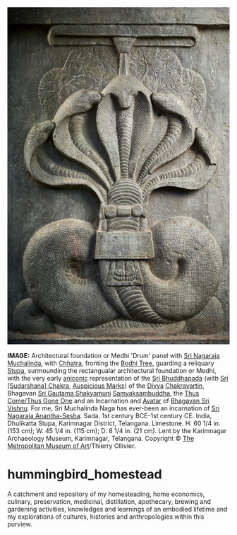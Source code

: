<a href="assets/images/drum_panel_with_nagaraja_muchalinda_sada_1st_century_bce-1st_century_ce.india_dhulikatta_stupa_karimnagar_district_telanga.jpg">
  <img
    src="assets/images/drum_panel_with_nagaraja_muchalinda_sada_1st_century_bce-1st_century_ce.india_dhulikatta_stupa_karimnagar_district_telanga.jpg"
    alt="Drum Panel with Nagaraja Muchalinda"
    style="max-width: 100%; height: auto;"
  />
</a>

**IMAGE:** Architectural foundation or Medhi 'Drum' panel with [Sri Nagaraja Muchalinda](https://en.wikipedia.org/wiki/Mucilinda), with [Chhatra](https://en.wikipedia.org/wiki/Chatra_(umbrella)), fronting the [Bodhi Tree](https://en.wikipedia.org/wiki/Bodhi_tree), guarding a reliquary [Stupa](https://en.wikipedia.org/wiki/Stupa), surmounding the rectangualar architectural foundation or Medhi, with the very early [aniconic](https://en.wikipedia.org/wiki/Aniconism) representation of the [Sri Bhuddhapada](https://en.wikipedia.org/wiki/Buddha_footprint) (with [Sri \[Sudarshana\] Chakra](https://en.wikipedia.org/wiki/Sudarshana_Chakra), [Auspicious Marks](https://en.wikipedia.org/wiki/Physical_characteristics_of_the_Buddha)) of the [Divya](https://en.wiktionary.org/wiki/%E0%A4%A6%E0%A4%BF%E0%A4%B5%E0%A5%8D%E0%A4%AF#Sanskrit) [Chakravartin](https://en.wikipedia.org/wiki/Chakravarti_(Sanskrit_term)), Bhagavan [Sri Gautama Shakyamuni](https://en.wikipedia.org/wiki/The_Buddha) [Samyaksambuddha](https://en.wikipedia.org/wiki/Buddhahood), the [Thus Come/Thus Gone One](https://en.wikipedia.org/wiki/Tath%C4%81gata) and an Incarnation and [Avatar](https://en.wikipedia.org/wiki/Avatar) of [Bhagavan Sri Vishnu](https://en.wikipedia.org/wiki/Vishnu). For me, Sri Muchalinda Naga has ever-been an incarnation of [Sri Nagaraja Anantha-Sesha](https://en.wikipedia.org/wiki/Shesha). Sada. 1st century BCE-1st century CE. India, Dhulikatta Stupa, Karimnagar District, Telangana. Limestone. H. 60 1/4 in. (153 cm); W. 45 1/4 in. (115 cm); D. 8 1/4 in. (21 cm). Lent by the Karimnagar Archaeology Museum, Karimnagar, Telangana. Copyright © [The Metropolitan Museum of Art](https://en.wikipedia.org/wiki/Metropolitan_Museum_of_Art)/Thierry Ollivier.

# hummingbird_homestead
A catchment and repository of my homesteading, home economics, culinary, preservation, medicinal, distillation, apothecary, brewing and gardening activities, knowledges and learnings of an embodied lifetime and my explorations of cultures, histories and anthropologies within this purview.
